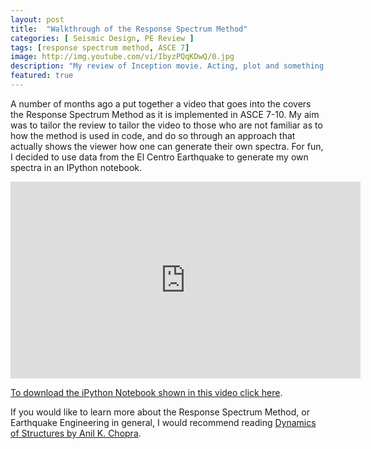 ```yaml
---
layout: post
title:  "Walkthrough of the Response Spectrum Method"
categories: [ Seismic Design, PE Review ]
tags: [response spectrum method, ASCE 7]
image: http://img.youtube.com/vi/IbyzPQqKDwQ/0.jpg
description: "My review of Inception movie. Acting, plot and something else in this short description."
featured: true
---
```


A number of months ago a put together a video that goes into the covers the Response Spectrum Method as it is implemented in ASCE 7-10. My aim was to tailor the review to tailor the video to those who are not familiar as to how the method is used in code, and do so through an approach that actually shows the viewer how one can generate their own spectra. For fun, I decided to use data from the El Centro Earthquake to generate my own spectra in an IPython notebook.

<iframe width="560" height="315" src="https://www.youtube.com/embed/IbyzPQqKDwQ" frameborder="0" allow="accelerometer; autoplay; encrypted-media; gyroscope; picture-in-picture" allowfullscreen style="display: block;margin: auto;"></iframe>

[To download the iPython Notebook shown in this video click here](https://drive.google.com/file/d/1YiDYa-FZvx4lKw0NhbVqoqJ7wBrpGaAC/view?usp=sharing).

If you would like to learn more about the Response Spectrum Method, or Earthquake Engineering in general, I would recommend reading [Dynamics of Structures by Anil K. Chopra](https://amzn.to/2ENuY9Q).

